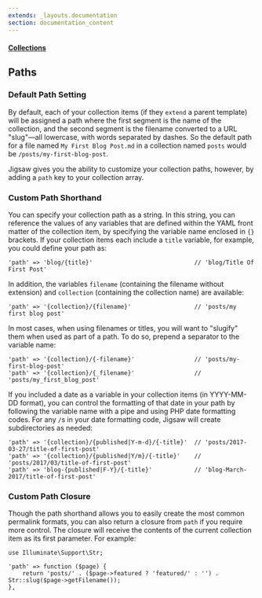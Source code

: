 ```yaml
---
extends: _layouts.documentation
section: documentation_content
---
```


#### [Collections](/docs/collections)
## Paths

### Default Path Setting

By default, each of your collection items (if they `extend` a parent template) will be assigned a path where the first segment is the name of the collection, and the second segment is the filename converted to a URL "slug"—all lowercase, with words separated by dashes. So the default path for a file named `My First Blog Post.md` in a collection named `posts` would be `/posts/my-first-blog-post`.

Jigsaw gives you the ability to customize your collection paths, however, by adding a `path` key to your collection array.


### Custom Path Shorthand

You can specify your collection path as a string. In this string, you can reference the values of any variables that are defined within the YAML front matter of the collection item, by specifying the variable name enclosed in `{}` brackets. If your collection items each include a `title` variable, for example, you could define your path as:

```
'path' => 'blog/{title}'                             // 'blog/Title Of First Post'
```

In addition, the variables `filename` (containing the filename without extension) and `collection` (containing the collection name) are available:

```
'path' => '{collection}/{filename}'                  // 'posts/my first blog post'
```

In most cases, when using filenames or titles, you will want to "slugify" them when used as part of a path. To do so, prepend a separator to the variable name:

```
'path' => '{collection}/{-filename}'                 // 'posts/my-first-blog-post'
'path' => '{collection}/{_filename}'                 // 'posts/my_first_blog_post'
```

If you included a date as a variable in your collection items (in YYYY-MM-DD format), you can control the formatting of that date in your path by following the variable name with a pipe and using PHP date formatting codes. For any `/`s in your date formatting code, Jigsaw will create subdirectories as needed:

```
'path' => '{collection}/{published|Y-m-d}/{-title}'  // 'posts/2017-03-27/title-of-first-post'
'path' => '{collection}/{published|Y/m}/{-title}'    // 'posts/2017/03/title-of-first-post'
'path' => 'blog-{published|F-Y}/{-title}'            // 'blog-March-2017/title-of-first-post'
```


### Custom Path Closure

Though the path shorthand allows you to easily create the most common permalink formats, you can also return a closure from `path` if you require more control. The closure will receive the contents of the current collection item as its first parameter. For example:

```
use Illuminate\Support\Str;

'path' => function ($page) {
    return 'posts/' . ($page->featured ? 'featured/' : '') . Str::slug($page->getFilename());
},
```
